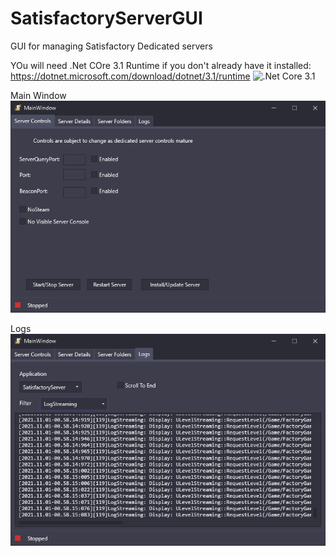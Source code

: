 # SatisfactoryServerGUI
GUI for managing Satisfactory Dedicated servers

YOu will need .Net COre 3.1 Runtime if you don't already have it installed:  
https://dotnet.microsoft.com/download/dotnet/3.1/runtime
![.Net Core 3.1](https://dotnet.microsoft.com/download/dotnet/3.1/runtime)

Main Window  
![alt text](https://raw.githubusercontent.com/micah686/SatisfactoryServerGUI/master/images/ServerControls.PNG)

Logs  
![alt text](https://raw.githubusercontent.com/micah686/SatisfactoryServerGUI/master/images/Logs.PNG)


